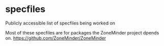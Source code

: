 # specfiles
Publicly accessible list of specfiles being worked on

Most of these specfiles are for packages the ZoneMinder project dpends on.
https://github.com/ZoneMinder/ZoneMinder

